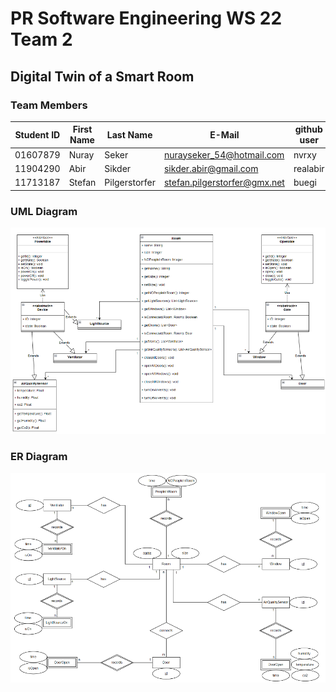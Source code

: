 # PR Software Engineering WS 22 Team 2

## Digital Twin of a Smart Room

### Team Members

| Student ID    | First Name  | Last Name      | E-Mail                       | github user |
|---------------|-------------|----------------|------------------------------|-------------|
| 01607879      | Nuray       | Seker          | nurayseker_54@hotmail.com    | nvrxy       |
| 11904290      | Abir        | Sikder         | sikder.abir@gmail.com        | realabir    |
| 11713187      | Stefan      | Pilgerstorfer  | stefan.pilgerstorfer@gmx.net | buegi       |

### UML Diagram
![UML Diagram](/documentation/diagrams/team_2_uml_diagram.png)

### ER Diagram
![ER Diagram](/documentation/diagrams/team_2_er_diagram.png)

